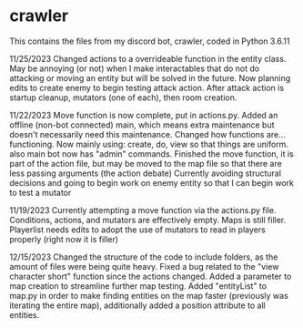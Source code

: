 # crawler
This contains the files from my discord bot, crawler, coded in Python 3.6.11


11/25/2023
  Changed actions to a overrideable function in the entity class. May be annoying (or not) when I make interactables that do not do attacking or moving an entity but will be solved in the future. 
  Now planning edits to create enemy to begin testing attack action. After attack action is startup cleanup, mutators (one of each), then room creation.

11/22/2023
  Move function is now complete, put in actions.py. Added an offline (non-bot connected) main, which means extra maintenance but doesn't necessarily need this maintenance.
  Changed how functions are... functioning. Now mainly using: create, do, view so that things are uniform. also main bot now has "admin" commands.
  Finished the move function, it is part of the action file, but may be moved to the map file so that there are less passing arguments (the action debate)
  Currently avoiding structural decisions and going to begin work on enemy entity so that I can begin work to test a mutator
    
11/19/2023
  Currently attempting a move function via the actions.py file. Conditions, actions, and mutators are effectively empty. Maps is still filler. Playerlist needs edits to adopt the use of mutators to read in players properly (right now it is filler)

12/15/2023
  Changed the structure of the code to include folders, as the amount of files were being quite heavy. Fixed a bug related to the "view character short" function since the actions changed. Added a parameter to map creation to streamline further map testing. Added "entityList" to map.py in order to make finding entities on the map faster (previously was iterating the entire map), additionally added a position attribute to all entities.
